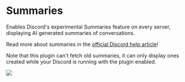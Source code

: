# Summaries

Enables Discord's experimental Summaries feature on every server, displaying AI generated summaries of conversations.

Read more about summaries in the [official Discord help article](https://support.discord.com/hc/en-us/articles/12926016807575-In-Channel-Conversation-Summaries)!

Note that this plugin can't fetch old summaries, it can only display ones created while your Discord is running with the plugin enabled.

![](https://github.com/CodeRadu/Vencord/assets/45497981/bd931b0c-2e85-4c10-9f7c-8ba01eb55745)
